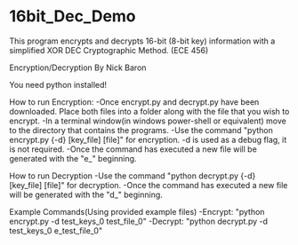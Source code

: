 # 16bit_Dec_Demo
This program encrypts and decrypts 16-bit (8-bit key) information with a simplified XOR DEC Cryptographic Method. (ECE 456)

Encryption/Decryption
By Nick Baron

You need python installed!

How to run Encryption:
    -Once encrypt.py and decrypt.py have been downloaded. Place both files into a folder along with the file that you wish to encrypt.
    -In a terminal window(in windows power-shell or equivalent) move to the directory that contains the programs.
    -Use the command "python encrypt.py {-d} [key_file] [file]" for encryption. -d is used as a debug flag, it is not required.
    -Once the command has executed a new file will be generated with the "e_" beginning.

How to run Decryption
    -Use the command "python decrypt.py {-d} [key_file] [file]" for decryption.
    -Once the command has executed a new file will be generated with the "d_" beginning.

Example Commands(Using provided example files)
    -Encrypt: "python encrypt.py -d test_keys_0 test_file_0"
    -Decrypt: "python decrypt.py -d test_keys_0 e_test_file_0"
